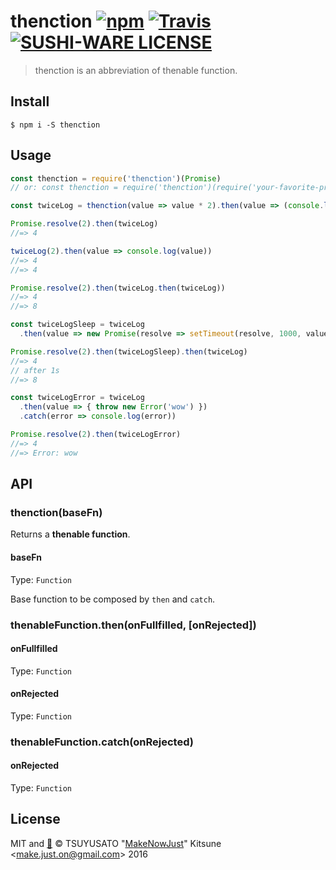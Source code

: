# thenction [![npm](https://img.shields.io/npm/v/thenction.svg?style=flat-square)](https://www.npmjs.com/package/thenction) [![Travis](https://img.shields.io/travis/MakeNowJust/thenction.svg?style=flat-square)](https://travis-ci.org/MakeNowJust/thenction) [![SUSHI-WARE LICENSE](https://img.shields.io/badge/license-SUSHI--WARE%F0%9F%8D%A3-blue.svg?style=flat-square)](https://github.com/MakeNowJust/sushi-ware)

> thenction is an abbreviation of thenable function.

## Install

```console
$ npm i -S thenction
```

## Usage

```javascript
const thenction = require('thenction')(Promise)
// or: const thenction = require('thenction')(require('your-favorite-promise-lib'))

const twiceLog = thenction(value => value * 2).then(value => (console.log(value), value))

Promise.resolve(2).then(twiceLog)
//=> 4

twiceLog(2).then(value => console.log(value))
//=> 4
//=> 4

Promise.resolve(2).then(twiceLog.then(twiceLog))
//=> 4
//=> 8

const twiceLogSleep = twiceLog
  .then(value => new Promise(resolve => setTimeout(resolve, 1000, value)))

Promise.resolve(2).then(twiceLogSleep).then(twiceLog)
//=> 4
// after 1s
//=> 8

const twiceLogError = twiceLog
  .then(value => { throw new Error('wow') })
  .catch(error => console.log(error))

Promise.resolve(2).then(twiceLogError)
//=> 4
//=> Error: wow
```

## API

### thenction(baseFn)

Returns a **thenable function**.

#### baseFn

Type: `Function`

Base function to be composed by `then` and `catch`.

### thenableFunction.then(onFullfilled, [onRejected])

#### onFullfilled

Type: `Function`

#### onRejected

Type: `Function`

### thenableFunction.catch(onRejected)

#### onRejected

Type: `Function`

## License

MIT and [:sushi:](https://github.com/MakeNowJust/sushi-ware)
© TSUYUSATO "[MakeNowJust](https://quine.codes)" Kitsune <<make.just.on@gmail.com>> 2016
